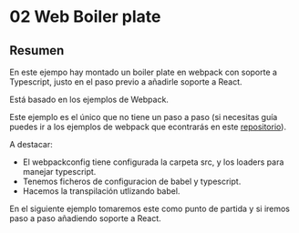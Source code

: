 # 02 Web Boiler plate

## Resumen

En este ejempo hay montado un boiler plate en webpack con soporte a Typescript, justo en el paso previo
a añadirle soporte a React.

Está basado en los ejemplos de Webpack.

Este ejemplo es el único que no tiene un paso a paso (si necesitas guía puedes ir a los ejemplos
de webpack que econtrarás en este [repositorio](https://github.com/Lemoncode/master-frontend-lemoncode/tree/master/03-bundling/01-webpack)).

A destacar:

- El webpackconfig tiene configurada la carpeta src, y los loaders para manejar typescript.
- Tenemos ficheros de configuracion de babel y typescript.
- Hacemos la transpilación utlizando babel.

En el siguiente ejemplo tomaremos este como punto de partida y si iremos paso a paso añadiendo
soporte a React.
